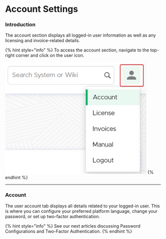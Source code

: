 # Account Settings

### Introduction

The account section displays all logged-in user information as well as any licensing and invoice-related details.

{% hint style="info" %}
To access the account section, navigate to the top-right corner and click on the user icon.

![](<../../.gitbook/assets/image (684).png>)
{% endhint %}

***

### Account

The user account tab displays all details related to your logged-in user. This is where you can configure your preferred platform language, change your password, or set up two-factor authentication.

{% hint style="info" %}
See our next articles discussing Password Configurations and Two-Factor Authentication.
{% endhint %}

